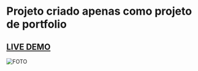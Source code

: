 # Projeto criado apenas como projeto de portfolio

## [LIVE DEMO](https://memorize-project-457c9.web.app)

![FOTO](https://user-images.githubusercontent.com/60020363/152442890-9f8ea26a-70ca-43bf-a74c-07f9292669fb.png)
